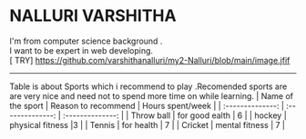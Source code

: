 # NALLURI VARSHITHA
I'm from computer science background . <br>I want to be expert in web developing.<br>
[ TRY] https://github.com/varshithanalluri/my2-Nalluri/blob/main/image.jfif

---
Table is about Sports which i recommend to play .Recomended  sports are are very nice and need not to spend more time on  while learning.
| Name of the sport   | Reason to recommend   | Hours spent/week |
| :--------------:    | :--------------:      | :--------------: |
| Throw ball          | for good ealth        | 6                |
| hockey              | physical fitness               |3             |
| Tennis              | for health            | 7                |
| Cricket              | mental fitness            | 7                |

